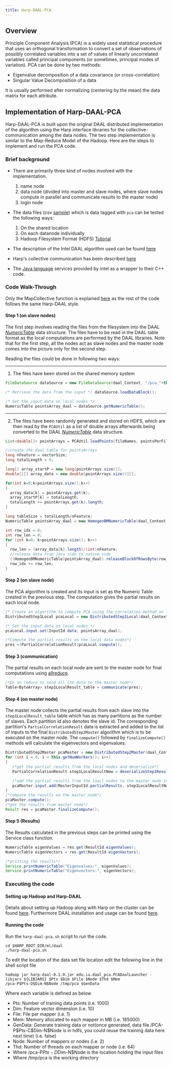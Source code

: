 ```yaml
---
title: Harp-DAAL-PCA
---
```


## Overview 
Principle Component Analysis (PCA) is a widely used statistical procedure that uses an orthogonal transformation to convert a set of observations of possibly correlated variables into a set of values of linearly uncorrelated variables called principal components (or sometimes, principal modes of variation). 
PCA can be done by two methods:

* Eigenvalue decomposition of a data covariance (or cross-correlation) 
* Singular Value Decomposition of a data 

It is usually performed after normalizing (centering by the mean) the data matrix for each attribute.

## Implementation of Harp-DAAL-PCA
Harp-DAAL-PCA is built upon the original DAAL distributed implementation of the algorithm using the Harp interface libraries for the collective-communication among the data nodes. The two step implementation is similar to the Map-Reduce Model of the Hadoop.
Here are the steps to implement and run the PCA code. 

### Brief background
* There are primarily three kind of nodes involved with the implementation.
  1. name node
  1. data node (divided into master and slave nodes, where slave nodes compute in parallel and communicate results to the master node)
  1. login node
  
* The data files (csv [sample](https://github.com/DSC-SPIDAL/harp/tree/master/ml/daal/daal-src/examples/data/distributed "sample data")) which is data tagged with `pca` can be tested the following ways:
  1. On the shared location
  1. On each datanode individually
  1. Hadoop Filesystem Format (HDFS) [Tutorial](https://www.tutorialspoint.com/hadoop/hadoop_hdfs_overview.htm "hdfs tutorial")   

* The description of the Intel DAAL algorithm used can be found [here](https://software.intel.com/en-us/daal-programming-guide "Intel implementation")

* Harp's collective communication has been described [here](https://dsc-spidal.github.io/harp/docs/programming/overview/ "Collective Communication")

* The [Java language](https://github.com/DSC-SPIDAL/harp/tree/master/ml/daal/daal-src/lang_interface/java/com/intel/daal "language interface") services provided by intel as a wrapper to their C++ code.

### Code Walk-Through 
Only the MapCollective function is explained [here](https://github.com/DSC-SPIDAL/harp/blob/master/core/harp-hadoop/src/main/java/org/apache/hadoop/mapred/CollectiveMapper.java "Collective Mapper") as the rest of the code follows the same Harp-DAAL style.

#### Step 1 (on slave nodes)
The first step involves reading the files from the filesystem into the DAAL [_NumericTable_](https://software.intel.com/en-us/node/564579 "Numeric Table") data structure.  The files have to be read in the DAAL table format as the local computations are performed by the DAAL libraries. Note that for the first step, all the nodes act as slave nodes and the master node comes into the picture only for the second step. 

Reading the files could be done in following two ways:

------------------------------------------------------------
1) The files have been stored on the shared memory system

```java
FileDataSource dataSource = new FileDataSource(daal_Context, "/pca_"+this.getSelfID()+".csv",DataSource.DictionaryCreationFlag.DoDictionaryFromContext,DataSource.NumericTableAllocationFlag.DoAllocateNumericTable);

/* Retrieve the data from the input */ dataSource.loadDataBlock();

/* Set the input data on local nodes */
NumericTable pointsArray_daal = dataSource.getNumericTable();
```
-----------------------------------------------------------------
2) The files have been randomly generated and stored on HDFS, which are then read by the `PCAUtil` as a list of double arrays afterwards being converted to the DAAL [_NumericTable_](https://software.intel.com/en-us/node/564579 "Numeric Table") data structure.
```java
List<double[]> pointArrays = PCAUtil.loadPoints(fileNames, pointsPerFile, vectorSize, conf, numThreads);

//create the daal table for pointsArrays
long nFeature = vectorSize;
long totalLength = 0;

long[] array_startP = new long[pointArrays.size()];
double[][] array_data = new double[pointArrays.size()][];

for(int k=0;k<pointArrays.size();k++)
{
  array_data[k] = pointArrays.get(k);
  array_startP[k] = totalLength;
  totalLength += pointArrays.get(k).length;
}

long tableSize = totalLength/nFeature;
NumericTable pointsArray_daal = new HomogenBMNumericTable(daal_Context, Double.class, nFeature, tableSize, NumericTable.AllocationFlag.DoAllocate);

int row_idx = 0;
int row_len = 0;
for (int k=0; k<pointArrays.size(); k++)
{
  row_len = (array_data[k].length)/(int)nFeature;
  //release data from Java side to native side
  ((HomogenBMNumericTable)pointsArray_daal).releaseBlockOfRowsByte(row_idx, row_len, array_data[k]);
  row_idx += row_len;
}
```
  
#### Step 2 (on slave node)
The PCA algorithm is created and its input is set as the Numeric Table created in the previous step.  The computation gives the partial results on each local node.
```java 
/* Create an algorithm to compute PCA using the correlation method on local nodes */
DistributedStep1Local pcaLocal = new DistributedStep1Local(daal_Context, Double.class, Method.correlationDense);

/* Set the input data on local nodes */
pcaLocal.input.set(InputId.data, pointsArray_daal);

/*Compute the partial results on the local data nodes*/
pres =(PartialCorrelationResult)pcaLocal.compute();

```
 
#### Step 3 (communication)
The partial results on each local node are sent to the master node for final computations using [allreduce](https://dsc-spidal.github.io/harp/docs/communications/allreduce/ "harp all reduce").
 
```java
/*Do an reduce to send all the data to the master node*/
Table<ByteArray> step1LocalResult_table = communicate(pres);  
```
 
#### Step 4 (on master node)
The master node collects the partial results from each slave into the `step1LocalResult_table` table which has as many partitions as the number of slaves. Each partition id also denotes the slave id.  The corresponding partition's  `PartialCorrelationResult` data is extracted and added to the list of inputs to the final `DistributedStep2Master` algorithm which is to be executed on the master node. The `compute()` followed by `finalizeCompute()` methods will calculate the eigenvectors and eigenvalues. 
```java
DistributedStep2Master pcaMaster = new DistributedStep2Master(daal_Context, Double.class, Method.correlationDense);
for (int i = 0; i < this.getNumWorkers(); i++)
{
   /*get the partial results from the local nodes and deserialize*/
   PartialCorrelationResult step1LocalResultNew = deserializeStep1Result(step1LocalResult_table.getPartition(i).get().get());

   /*add the partial results from the loacl nodes to the master node input*/
   pcaMaster.input.add(MasterInputId.partialResults, step1LocalResultNew);
}
/*compute the results on the master node*/
pcaMaster.compute();
/*get the results from master node*/
Result res = pcaMaster.finalizeCompute();

``` 

#### Step 5 (Results)
The Results calculated in the previous steps can be printed using the Service class function.
```java
NumericTable eigenValues = res.get(ResultId.eigenValues);
NumericTable eigenVectors = res.get(ResultId.eigenVectors);

/*printing the results*/
Service.printNumericTable("Eigenvalues:", eigenValues);
Service.printNumericTable("Eigenvectors:", eigenVectors);

```

### Executing the code 

#### Setting up Hadoop and Harp-DAAL
Details about setting up Hadoop along with Harp on the cluster can be found [here](https://dsc-spidal.github.io/harp/docs/getting-started-cluster/ "Installation"). 
Furthermore DAAL installation and usage can be found [here](https://dsc-spidal.github.io/harp/docs/harpdaal/harpdaal/ "Daal usage").

#### Running the code
Run the `harp-daal-pca.sh` script to run the code.
```shell
cd $HARP_ROOT_DIR/ml/daal
./harp-daal-pca.sh  
```
To edit the location of the data set file location edit the following line in the  shell script file

```shell
hadoop jar harp-daal-0.1.0.jar edu.iu.daal_pca.PCADaalLauncher -libjars ${LIBJARS} $Pts $Dim $File $Node $Thd $Mem 
/pca-P$Pts-D$Dim-N$Node /tmp/pca $GenData
```
Where each variable is defined as below

* Pts: Number of training data points (i.e. 1000)
* Dim: Feature vector dimension (i.e. 10)
* File: File per mapper (i.e. 1)
* Mem: Memory allocated to each mapper in MB (i.e. 185000)
* GenData: Generate training data or not(once generated, data file /PCA-P\$Pts-C\$Dim-N\$Node is in hdfs, you could reuse the training data here next time) (i.e. false)
* Node: Number of mappers or nodes (i.e. 2)
* Thd: Number of threads on each mapper or node (i.e. 64)
* Where /pca-P$Pts-D$Dim-N$Node is the location holding the input files
* Where /tmp/pca is the working directory